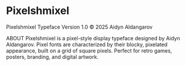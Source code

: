 # Pixelshmixel
Pixelshmixel Typeface Version 1.0 © 2025 Aidyn Aldangarov  

ABOUT 
Pixelshmixel is a pixel-style display typeface designed by Aidyn Aldangarov. Pixel fonts are characterized by their blocky, pixelated appearance, built on a grid of square pixels. Perfect for retro games, posters, branding, and digital artwork.
